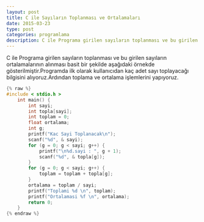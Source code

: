 ```yaml
---
layout: post
title: C ile Sayıların Toplanması ve Ortalamaları
date: 2015-03-23
type: post
categories: programlama
description: C ile Programa girilen sayıların toplanması ve bu girilen sayıların ortalamalarının alınması basit bir şekilde aşağıdaki örnekde gösterilmiştir.
---
```



C ile Programa girilen sayıların toplanması ve bu girilen sayıların ortalamalarının alınması basit bir şekilde aşağıdaki örnekde gösterilmiştir.Programda ilk olarak kullanıcıdan kaç adet sayı toplayacağı bilgisini alıyoruz.Ardından toplama ve ortalama işlemlerini yapıyoruz.

```c
{% raw %}
#include < stdio.h >
    int main() {
        int sayi;
        int topla[sayi];
        int toplam = 0;
        float ortalama;
        int g;
        printf("Kac Sayi Toplanacak\n");
        scanf("%d", & sayi);
        for (g = 0; g < sayi; g++) {
            printf("\n%d.sayi : ", g + 1);
            scanf("%d", & topla[g]);
        }
        for (g = 0; g < sayi; g++) {
            toplam = toplam + topla[g];
        }
        ortalama = toplam / sayi;
        printf("Toplami %d \n", toplam);
        printf("Ortalamasi %f \n", ortalama);
        return 0;
    }
{% endraw %}
```
